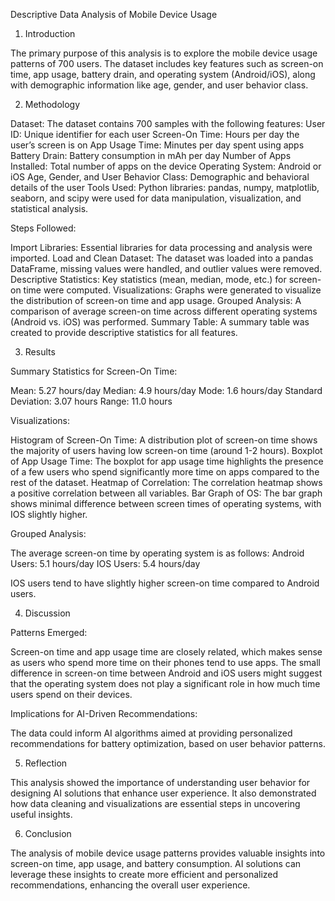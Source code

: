 Descriptive Data Analysis of Mobile Device Usage

1. Introduction

The primary purpose of this analysis is to explore the mobile device usage patterns of 700 users. 
The dataset includes key features such as screen-on time, app usage, battery drain, and operating system (Android/iOS), along with demographic information like age, gender, and user behavior class. 

2. Methodology

Dataset: The dataset contains 700 samples with the following features:
User ID: Unique identifier for each user
Screen-On Time: Hours per day the user’s screen is on
App Usage Time: Minutes per day spent using apps
Battery Drain: Battery consumption in mAh per day
Number of Apps Installed: Total number of apps on the device
Operating System: Android or iOS
Age, Gender, and User Behavior Class: Demographic and behavioral details of the user
Tools Used: Python libraries: pandas, numpy, matplotlib, seaborn, and scipy were used for data manipulation, visualization, and statistical analysis.

Steps Followed:

Import Libraries: Essential libraries for data processing and analysis were imported.
Load and Clean Dataset: The dataset was loaded into a pandas DataFrame, missing values were handled, and outlier values were removed.
Descriptive Statistics: Key statistics (mean, median, mode, etc.) for screen-on time were computed.
Visualizations: Graphs were generated to visualize the distribution of screen-on time and app usage.
Grouped Analysis: A comparison of average screen-on time across different operating systems (Android vs. iOS) was performed.
Summary Table: A summary table was created to provide descriptive statistics for all features.

3. Results

Summary Statistics for Screen-On Time:

Mean: 5.27 hours/day
Median: 4.9 hours/day
Mode: 1.6 hours/day
Standard Deviation: 3.07 hours
Range: 11.0 hours

Visualizations:

Histogram of Screen-On Time: A distribution plot of screen-on time shows the majority of users having low screen-on time (around 1-2 hours).
Boxplot of App Usage Time: The boxplot for app usage time highlights the presence of a few users who spend significantly more time on apps compared to the rest of the dataset.
Heatmap of Correlation: The correlation heatmap shows a positive correlation between all variables.
Bar Graph of OS: The bar graph shows minimal difference between screen times of operating systems, with IOS slightly higher.

Grouped Analysis:

The average screen-on time by operating system is as follows:
Android Users: 5.1 hours/day
IOS Users: 5.4 hours/day

IOS users tend to have slightly higher screen-on time compared to Android users.

4. Discussion

Patterns Emerged:

Screen-on time and app usage time are closely related, which makes sense as users who spend more time on their phones tend to use apps.
The small difference in screen-on time between Android and iOS users might suggest that the operating system does not play a significant role in how much time users spend on their devices.

Implications for AI-Driven Recommendations:

The data could inform AI algorithms aimed at providing personalized recommendations for battery optimization, based on user behavior patterns.

5. Reflection

This analysis showed the importance of understanding user behavior for designing AI solutions that enhance user experience. 
It also demonstrated how data cleaning and visualizations are essential steps in uncovering useful insights. 

6. Conclusion

The analysis of mobile device usage patterns provides valuable insights into screen-on time, app usage, and battery consumption. 
AI solutions can leverage these insights to create more efficient and personalized recommendations, enhancing the overall user experience.